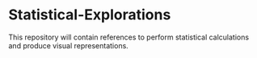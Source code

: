 # Statistical-Explorations
This repository will contain references to perform statistical calculations and produce visual representations.
